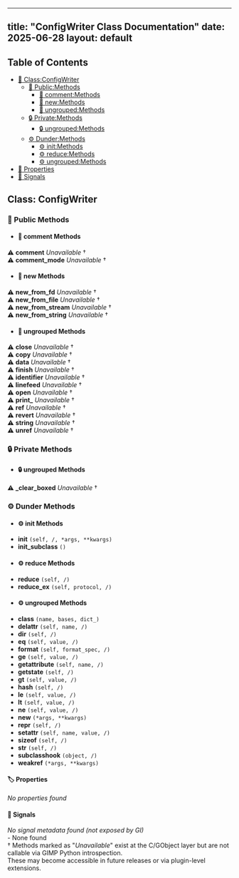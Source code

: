 <!-- Formatted by A³BS formatter.py -->
<!-- Generated by A³BS document.py -->
---
title: "ConfigWriter Class Documentation"
date: 2025-06-28
layout: default
---

## Table of Contents
- [🔧 Class:ConfigWriter](#class-configwriter)
  - [ 🔹 Public:Methods](#public-methods)
    - [ 🔹 comment:Methods](#comment-methods)
    - [ 🔹 new:Methods](#new-methods)
    - [ 🔹 ungrouped:Methods](#ungrouped-methods)
  - [ 🔒 Private:Methods](#private-methods)
    - [ 🔒 ungrouped:Methods](#ungrouped-methods)
  - [ ⚙ Dunder:Methods](#dunder-methods)
    - [ ⚙ init:Methods](#init-methods)
    - [ ⚙ reduce:Methods](#reduce-methods)
    - [ ⚙ ungrouped:Methods](#ungrouped-methods)
- [🔧 Properties](#properties-)
- [🔧 Signals](#signals-)
## Class: ConfigWriter
### 🔹 Public Methods
<a name="public-methods"></a>
- #### 🔹 comment Methods
<a name="comment-methods"></a>
⚠️ **comment** _Unavailable_ †<br>
⚠️ **comment_mode** _Unavailable_ †<br>
- #### 🔹 new Methods
<a name="new-methods"></a>
⚠️ **new_from_fd** _Unavailable_ †<br>
⚠️ **new_from_file** _Unavailable_ †<br>
⚠️ **new_from_stream** _Unavailable_ †<br>
⚠️ **new_from_string** _Unavailable_ †<br>
- #### 🔹 ungrouped Methods
<a name="ungrouped-methods"></a>
⚠️ **close** _Unavailable_ †<br>
⚠️ **copy** _Unavailable_ †<br>
⚠️ **data** _Unavailable_ †<br>
⚠️ **finish** _Unavailable_ †<br>
⚠️ **identifier** _Unavailable_ †<br>
⚠️ **linefeed** _Unavailable_ †<br>
⚠️ **open** _Unavailable_ †<br>
⚠️ **print_** _Unavailable_ †<br>
⚠️ **ref** _Unavailable_ †<br>
⚠️ **revert** _Unavailable_ †<br>
⚠️ **string** _Unavailable_ †<br>
⚠️ **unref** _Unavailable_ †<br>
### 🔒 Private Methods
<a name="private-methods"></a>
- #### 🔒 ungrouped Methods
<a name="ungrouped-methods"></a>
⚠️ **_clear_boxed** _Unavailable_ †<br>
### ⚙ Dunder Methods
<a name="dunder-methods"></a>
- #### ⚙ init Methods
<a name="init-methods"></a>
  - **__init__** `(self, /, *args, **kwargs)`<br>
  - **__init_subclass__** `()`<br>
- #### ⚙ reduce Methods
<a name="reduce-methods"></a>
  - **__reduce__** `(self, /)`<br>
  - **__reduce_ex__** `(self, protocol, /)`<br>
- #### ⚙ ungrouped Methods
<a name="ungrouped-methods"></a>
  - **__class__** `(name, bases, dict_)`<br>
  - **__delattr__** `(self, name, /)`<br>
  - **__dir__** `(self, /)`<br>
  - **__eq__** `(self, value, /)`<br>
  - **__format__** `(self, format_spec, /)`<br>
  - **__ge__** `(self, value, /)`<br>
  - **__getattribute__** `(self, name, /)`<br>
  - **__getstate__** `(self, /)`<br>
  - **__gt__** `(self, value, /)`<br>
  - **__hash__** `(self, /)`<br>
  - **__le__** `(self, value, /)`<br>
  - **__lt__** `(self, value, /)`<br>
  - **__ne__** `(self, value, /)`<br>
  - **__new__** `(*args, **kwargs)`<br>
  - **__repr__** `(self, /)`<br>
  - **__setattr__** `(self, name, value, /)`<br>
  - **__sizeof__** `(self, /)`<br>
  - **__str__** `(self, /)`<br>
  - **__subclasshook__** `(object, /)`<br>
  - **__weakref__** `(*args, **kwargs)`<br>
#### 🏷️ Properties
<a name="properties-"></a>
_No properties found_
<br>
#### 📣 Signals
<a name="signals-"></a>
_No signal metadata found (not exposed by GI)_
<br>- None found
<br>† Methods marked as "_Unavailable_" exist at the C/GObject layer but are not callable via GIMP Python introspection.  
These may become accessible in future releases or via plugin-level extensions.